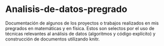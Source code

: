# Analisis-de-datos-pregrado
Documentación de algunos de los proyectos o trabajos realizados en mis pregrados en matemáticas y en física. Estos son selectos por el uso de técnicas relevantes al análisis de datos (algoritmos y código explícito) y construcción de documentos utilizando knitr.
